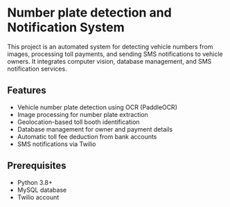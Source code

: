 # Number plate detection and Notification System

This project is an automated system for detecting vehicle numbers from images, processing toll payments, and sending SMS notifications to vehicle owners. It integrates computer vision, database management, and SMS notification services.

## Features
- Vehicle number plate detection using OCR (PaddleOCR)
- Image processing for number plate extraction
- Geolocation-based toll booth identification
- Database management for owner and payment details
- Automatic toll fee deduction from bank accounts
- SMS notifications via Twilio

## Prerequisites
- Python 3.8+
- MySQL database
- Twilio account

